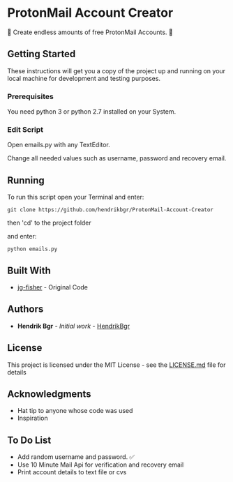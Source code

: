 # ProtonMail Account Creator

🚀 Create endless amounts of free ProtonMail Accounts. 🚀

## Getting Started

These instructions will get you a copy of the project up and running on your local machine for development and testing purposes.

### Prerequisites

You need python 3 or python 2.7 installed on your System.

### Edit Script

Open emails.py with any TextEditor.

Change all needed values such as username, password and recovery email.

## Running

To run this script open your Terminal and enter:

```
git clone https://github.com/hendrikbgr/ProtonMail-Account-Creator
```

then 'cd' to the project folder

and enter:

```
python emails.py
```

## Built With

* [jg-fisher](https://github.com/jg-fisher/protonMailGenerator) - Original Code

## Authors

* **Hendrik Bgr** - *Initial work* - [HendrikBgr](https://github.com/hendrikbgr)


## License

This project is licensed under the MIT License - see the [LICENSE.md](LICENSE.md) file for details

## Acknowledgments

* Hat tip to anyone whose code was used
* Inspiration

## To Do List

* Add random username and password. ✅
* Use 10 Minute Mail Api for verification and recovery email
* Print account details to text file or cvs

